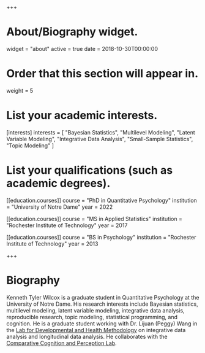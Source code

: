 +++
# About/Biography widget.
widget = "about"
active = true
date = 2018-10-30T00:00:00

# Order that this section will appear in.
weight = 5

# List your academic interests.
[interests]
  interests = [
    "Bayesian Statistics",
    "Multilevel Modeling",
    "Latent Variable Modeling",
    "Integrative Data Analysis",
    "Small-Sample Statistics",
    "Topic Modeling"
  ]

# List your qualifications (such as academic degrees).
[[education.courses]]
  course = "PhD in Quantitative Psychology"
  institution = "University of Notre Dame"
  year = 2022

[[education.courses]]
  course = "MS in Applied Statistics"
  institution = "Rochester Institute of Technology"
  year = 2017

[[education.courses]]
  course = "BS in Psychology"
  institution = "Rochester Institute of Technology"
  year = 2013
 
+++

# Biography

Kenneth Tyler Wilcox is a graduate student in Quantitative Psychology at the University of Notre Dame. His research interests include Bayesian statistics, multilevel modeling, latent variable modeling, integrative data analysis, reproducible research, topic modeling, statistical programming, and cognition. He is a graduate student working with Dr. Lijuan (Peggy) Wang in the [Lab for Developmental and Health Methodology](https://ldhrm.nd.edu) on integrative data analysis and longitudinal data analysis. He collaborates with the [Comparative Cognition and Perception Lab](https://www.rit.edu/delonglab/).
